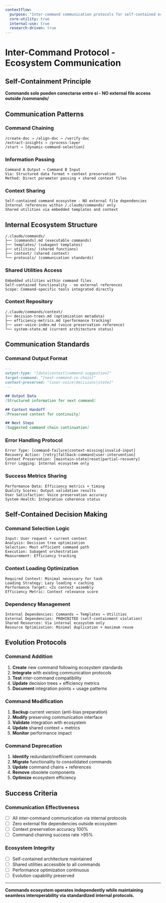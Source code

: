 ```yaml
---
contextflow:
  purpose: "Inter-command communication protocols for self-contained ecosystem"
  core-utility: true
  internal-use: true
  research-driven: true
---
```


# Inter-Command Protocol - Ecosystem Communication

## Self-Containment Principle
**Commands solo pueden conectarse entre sí - NO external file access outside /commands/**

## Communication Patterns

### Command Chaining
```
/create-doc → /align-doc → /verify-doc
/extract-insights → /process-layer  
/start → [dynamic-command-selection]
```

### Information Passing
```
Command A Output → Command B Input
Via: Structured data format + context preservation
Method: Direct parameter passing + shared context files
```

### Context Sharing
```
Self-contained command ecosystem - NO external file dependencies
Internal references within /.claude/commands/ only
Shared utilities via embedded templates and context
```

## Internal Ecosystem Structure

```
/.claude/commands/
├── [commands].md (executable commands)
├── templates/ (subagent templates)
├── utilities/ (shared functions)
├── context/ (shared context)
└── protocols/ (communication standards)
```

### Shared Utilities Access
```
Embedded utilities within command files
Self-contained functionality - no external references
Scope: Command-specific tools integrated directly
```

### Context Repository
```
/.claude/commands/context/
├── decision-trees.md (optimization metadata)
├── efficiency-metrics.md (performance tracking)
├── user-voice-index.md (voice preservation reference)
└── system-state.md (current architecture status)
```

## Communication Standards

### Command Output Format
```markdown
---
output-type: "[data|context|command-suggestion]"
target-command: "[next-command-in-chain]"
context-preserved: "[user-voice|decisions|state]"
---

## Output Data
[Structured information for next command]

## Context Handoff
[Preserved context for continuity]

## Next Steps
[Suggested command chain continuation]
```

### Error Handling Protocol
```
Error Type: [command-failure|context-missing|invalid-input]
Recovery Action: [retry|fallback-command|user-intervention]
Context Preservation: [maintain-state|reset|partial-recovery]
Error Logging: Internal ecosystem only
```

### Success Metrics Sharing
```
Performance Data: Efficiency metrics + timing
Quality Scores: Output validation results  
User Satisfaction: Voice preservation accuracy
System Health: Integration coherence status
```

## Self-Contained Decision Making

### Command Selection Logic
```
Input: User request + current context
Analysis: Decision tree optimization
Selection: Most efficient command path
Execution: Subagent orchestration
Measurement: Efficiency tracking
```

### Context Loading Optimization
```
Required Context: Minimal necessary for task
Loading Strategy: Lazy loading + caching
Performance Target: <2s context assembly
Efficiency Metric: Context relevance score
```

### Dependency Management
```
Internal Dependencies: Commands → Templates → Utilities
External Dependencies: PROHIBITED (self-containment violation)
Shared Resources: Via internal ecosystem only
Resource Optimization: Minimal duplication + maximum reuse
```

## Evolution Protocols

### Command Addition
1. **Create** new command following ecosystem standards
2. **Integrate** with existing communication protocols
3. **Test** inter-command compatibility
4. **Update** decision trees + efficiency metrics
5. **Document** integration points + usage patterns

### Command Modification  
1. **Backup** current version (anti-bias preparation)
2. **Modify** preserving communication interface
3. **Validate** integration with ecosystem
4. **Update** shared context + metrics
5. **Monitor** performance impact

### Command Deprecation
1. **Identify** redundant/inefficient commands
2. **Migrate** functionality to consolidated commands
3. **Update** command chains + references
4. **Remove** obsolete components
5. **Optimize** ecosystem efficiency

## Success Criteria

### Communication Effectiveness
- [ ] All inter-command communication via internal protocols
- [ ] Zero external file dependencies outside ecosystem
- [ ] Context preservation accuracy 100%
- [ ] Command chaining success rate >95%

### Ecosystem Integrity
- [ ] Self-contained architecture maintained
- [ ] Shared utilities accessible to all commands
- [ ] Performance optimization continuous
- [ ] Evolution capability preserved

---

**Commands ecosystem operates independently while maintaining seamless interoperability via standardized internal protocols.**